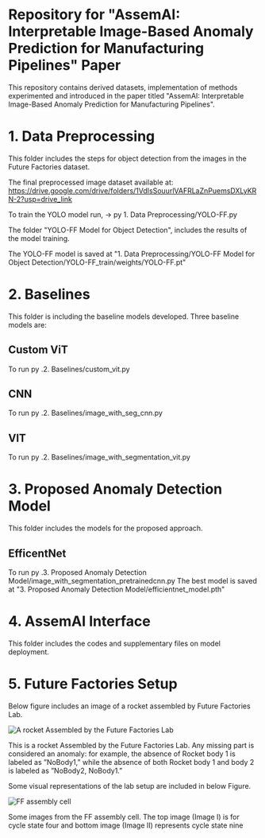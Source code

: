 # Repository for "AssemAI: Interpretable Image-Based Anomaly Prediction for Manufacturing Pipelines" Paper
This repository contains derived datasets, implementation of methods experimented and introduced in the paper titled "AssemAI: Interpretable Image-Based Anomaly Prediction for Manufacturing Pipelines".

# 1. Data Preprocessing #
This folder includes the steps for object detection from the images in the Future Factories dataset.

The final preprocessed image dataset available at: https://drive.google.com/drive/folders/1VdIsSouurlVAFRLaZnPuemsDXLyKRN-2?usp=drive_link

To train the YOLO model run, -> py 1. Data Preprocessing/YOLO-FF.py

The folder "YOLO-FF Model for Object Detection", includes the results of the model training.

The YOLO-FF model is saved at "1. Data Preprocessing/YOLO-FF Model for Object Detection/YOLO-FF_train/weights/YOLO-FF.pt"

# 2. Baselines # 

This folder is including the baseline models developed.
Three baseline models are:

## Custom ViT ##
To run py .2. Baselines/custom_vit.py

## CNN ##
To run py .2. Baselines/image_with_seg_cnn.py

## VIT ##
To run py .2. Baselines/image_with_segmentation_vit.py

# 3. Proposed Anomaly Detection Model #

This folder includes the models for the proposed approach.

## EfficentNet ##
To run py .3. Proposed Anomaly Detection Model/image_with_segmentation_pretrainedcnn.py
The best model is saved at "3. Proposed Anomaly Detection Model/efficientnet_model.pth"

# 4. AssemAI Interface #

This folder includes the codes and supplementary files on model deployment.


# 5. Future Factories Setup #
Below figure includes an image of a rocket assembled by Future Factories Lab. 

![A rocket Assembled by the Future Factories Lab](https://github.com/ChathurangiShyalika/Manufacturing_Copilot/blob/master/SmartPilot.png "A rocket Assembled by the Future Factories Lab")

This is a rocket Assembled by the Future Factories Lab. Any missing part is considered an anomaly: for example, the absence of Rocket body 1 is labeled as ”NoBody1,” while the absence of both Rocket body 1 and body 2 is labeled as ”NoBody2, NoBody1.”


Some visual representations of the lab setup are included in below Figure.

![FF assembly cell](https://github.com/ChathurangiShyalika/Manufacturing_Copilot/blob/master/SmartPilot.png "FF assembly cell")


Some images from the FF assembly cell. The top image (Image I) is for cycle state four and bottom image (Image II) represents cycle state nine